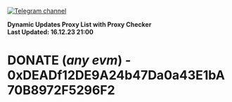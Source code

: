[![Telegram channel](https://img.shields.io/endpoint?url=https://runkit.io/damiankrawczyk/telegram-badge/branches/master?url=https://t.me/n4z4v0d)](https://t.me/n4z4v0d) 

**Dynamic Updates Proxy List with Proxy Checker**  
**Last Updated: 16.12.23 21:00**

# DONATE (_any evm_) - 0xDEADf12DE9A24b47Da0a43E1bA70B8972F5296F2
